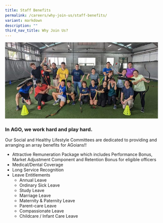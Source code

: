 ```yaml
---
title: Staff Benefits
permalink: /careers/why-join-us/staff-benefits/
variant: markdown
description: ""
third_nav_title: Why Join Us?
---
```

![Staff_recreation](/images/FB_IMG_1675151572724_800x400.jpg)

### In AGO, we work hard and play hard. 

Our Social and Healthy Lifestyle Committees are dedicated to providing and arranging an array benefits for AGoians!!

*   Attractive Remuneration Package which includes Performance Bonus, Market Adjustment Component and Retention Bonus for eligible officers
*   Medical/Dental Coverage
*   Long Service Recognition
*   Leave Entitlements
    *   Annual Leave
    *   Ordinary Sick Leave
    *   Study Leave
    *   Marriage Leave
    *   Maternity & Paternity Leave
    *   Parent-care Leave
    *   Compassionate Leave
    *   Childcare / Infant Care Leave

